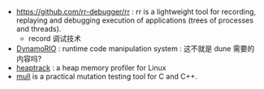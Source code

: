 - https://github.com/rr-debugger/rr : rr is a lightweight tool for recording, replaying and debugging execution of applications (trees of processes and threads).
    - record 调试技术
- [DynamoRIO](https://github.com/DynamoRIO/dynamorio) : runtime code manipulation system  : 这不就是 dune 需要的内容吗?
- [heaptrack](https://github.com/KDE/heaptrack) : a heap memory profiler for Linux
- [mull](https://github.com/mull-project/mull) is a practical mutation testing tool for C and C++.
